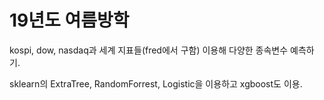 # 19년도 여름방학

kospi, dow, nasdaq과 세계 지표들(fred에서 구함) 이용해 다양한 종속변수 예측하기.

sklearn의 ExtraTree, RandomForrest, Logistic을 이용하고 xgboost도 이용.
